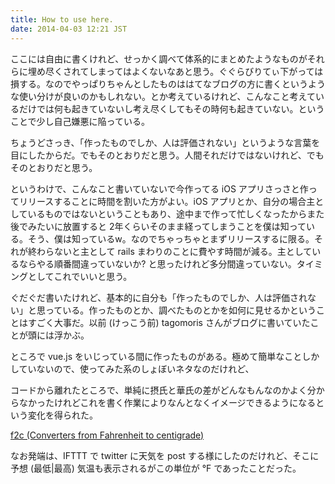 ```yaml
---
title: How to use here.
date: 2014-04-03 12:21 JST
---
```


ここには自由に書くけれど、せっかく調べて体系的にまとめたようなものがそれらに埋め尽くされてしまってはよくないなあと思う。ぐぐらびりてぃ下がっては損する。なのでやっぱりちゃんとしたものははてなブログの方に書くというような使い分けが良いのかもしれない。とか考えているけれど、こんなこと考えているだけでは何も起きていないし考え尽くしてもその時何も起きていない。ということで少し自己嫌悪に陥っている。

ちょうどさっき、「作ったものでしか、人は評価されない」というような言葉を目にしたからだ。でもそのとおりだと思う。人間それだけではないけれど、でもそのとおりだと思う。

というわけで、こんなこと書いていないで今作ってる iOS アプリさっさと作ってリリースすることに時間を割いた方がよい。iOS アプリとか、自分の場合主としているものではないということもあり、途中まで作って忙しくなったからまた後でみたいに放置すると 2年くらいそのまま経ってしまうことを僕は知っている。そう、僕は知っているw。なのでちゃっちゃとまずリリースするに限る。それが終わらないと主として rails まわりのことに費やす時間が減る。主としているならやる順番間違っていないか? と思ったけれど多分間違っていない。タイミングとしてこれでいいと思う。

ぐだぐだ書いたけれど、基本的に自分も「作ったものでしか、人は評価されない」と思っている。作ったものとか、調べたものとかを如何に見せるかということはすごく大事だ。以前 (けっこう前) tagomoris さんがブログに書いていたことが頭には浮かぶ。

ところで vue.js をいじっている間に作ったものがある。極めて簡単なことしかしていないので、使ってみた系のしょぼいネタなのだけれど、

コードから離れたところで、単純に摂氏と華氏の差がどんなもんなのかよく分からなかったけれどこれを書く作業によりなんとなくイメージできるようになるという変化を得られた。

[f2c (Converters from Fahrenheit to centigrade)](http://284km.github.io/f2c/)

なお発端は、IFTTT で twitter に天気を post する様にしたのだけれど、そこに予想 (最低|最高) 気温も表示されるがこの単位が °F であったことだった。


